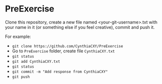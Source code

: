 # PreExercise

Clone this repository, create a new file named \<your-git-username>.txt with your name in it (or something else if you feel creative), commit and push it.

For example:

  *  `git clone https://github.com/CynthiaCXY/PreExercise`
  *  Go to `PreExercise` folder, create file `CynthiaCXY.txt`
  *  `git status`
  *  `git add CynthiaCXY.txt`
  *  `git status`
  *  `git commit -m "Add response from CynthiaCXY"`
  *  `git push`

